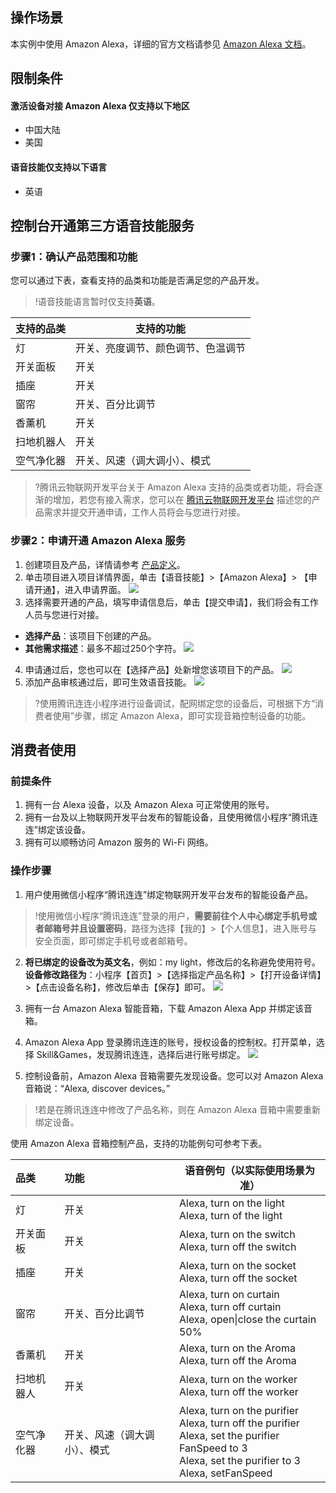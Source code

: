 

## 操作场景 

本实例中使用 Amazon Alexa，详细的官方文档请参见 [Amazon Alexa 文档](https://developer.amazon.com/en-US/docs/alexa/smarthome/understand-the-smart-home-skill-api.html)。

## 限制条件  ![]()

#### 激活设备对接 Amazon Alexa 仅支持以下地区
 - 中国大陆  
 - 美国  
 
#### 语音技能仅支持以下语言
 - 英语
 
## 控制台开通第三方语音技能服务

### 步骤1：确认产品范围和功能

您可以通过下表，查看支持的品类和功能是否满足您的产品开发。  
>!语音技能语言暂时仅支持**英语**。

| 支持的品类 | 支持的功能       |
| ---------- | ---------------------------------- |
| 灯         | 开关、亮度调节、颜色调节、色温调节 |
| 开关面板   | 开关                               |
| 插座       | 开关                               |
| 窗帘       | 开关、百分比调节                   |
| 香薰机     | 开关                               |
| 扫地机器人 | 开关                               |
| 空气净化器 | 开关、风速（调大调小）、模式       |

>?腾讯云物联网开发平台关于 Amazon Alexa 支持的品类或者功能，将会逐渐的增加，若您有接入需求，您可以在 [腾讯云物联网开发平台](https://cloud.tencent.com/act/event/connect-service) 描述您的产品需求并提交开通申请，工作人员将会与您进行对接。

### 步骤2：申请开通 Amazon Alexa 服务
1. 创建项目及产品，详情请参考 [产品定义](https://cloud.tencent.com/document/product/1081/34739)。
2. 单击项目进入项目详情界面，单击【语音技能】>【Amazon Alexa】> 【申请开通】，进入申请界面。
![](https://main.qcloudimg.com/raw/f28dba12013afe3d3c09a74a1a6f24af.jpg)
3. 选择需要开通的产品，填写申请信息后，单击【提交申请】，我们将会有工作人员与您进行对接。
 - **选择产品**：该项目下创建的产品。
 - **其他需求描述**：最多不超过250个字符。
![](https://main.qcloudimg.com/raw/7e24d064dda314a144546fcdd5bef5e9.jpg)
4. 申请通过后，您也可以在【选择产品】处新增您该项目下的产品。
![](https://main.qcloudimg.com/raw/12685907fb4498ba82a3faf3a4d7dd36.jpg)
5. 添加产品审核通过后，即可生效语音技能。
![](https://main.qcloudimg.com/raw/44bd971e38b9612ee991a510eb533119.jpg)

>?使用腾讯连连小程序进行设备调试，配网绑定您的设备后，可根据下方“消费者使用”步骤，绑定 Amazon Alexa，即可实现音箱控制设备的功能。

## 消费者使用

### 前提条件

1. 拥有一台 Alexa 设备，以及 Amazon Alexa 可正常使用的账号。
2. 拥有一台及以上物联网开发平台发布的智能设备，且使用微信小程序“腾讯连连”绑定该设备。
3. 拥有可以顺畅访问 Amazon 服务的 Wi-Fi 网络。

### 操作步骤

1. 用户使用微信小程序“腾讯连连”绑定物联网开发平台发布的智能设备产品。  
>!使用微信小程序“腾讯连连”登录的用户，**需要前往个人中心绑定手机号或者邮箱号并且设置密码**，路径为选择【我的】>【个人信息】，进入账号与安全页面，即可绑定手机号或者邮箱号。

2. **将已绑定的设备改为英文名**，例如：my light，修改后的名称避免使用符号。**设备修改路径为**：小程序【首页】>【选择指定产品名称】>【打开设备详情】>【点击设备名称】，修改后单击【保存】即可。
![](https://main.qcloudimg.com/raw/eb124d32c90837a38a4a78f836a1be7a.png)

3. 拥有一台 Amazon Alexa 智能音箱，下载 Amazon Alexa App 并绑定该音箱。
4. Amazon Alexa App 登录腾讯连连的账号，授权设备的控制权。打开菜单，选择 Skill&Games，发现腾讯连连，选择后进行账号绑定。
![](https://main.qcloudimg.com/raw/bd8cc505e1454b438a656faba2c23f9b.png)
5. 控制设备前，Amazon Alexa 音箱需要先发现设备。您可以对 Amazon Alexa 音箱说：“Alexa, discover devices。”
>!若是在腾讯连连中修改了产品名称，则在 Amazon Alexa 音箱中需要重新绑定设备。

使用 Amazon Alexa 音箱控制产品，支持的功能例句可参考下表。

| 品类       | 功能                         | 语音例句（以实际使用场景为准）                               |
| :--------- | :--------------------------- | ------------------------------------------------------------ |
| 灯         | 开关                         | Alexa, turn on the light<br />Alexa, turn of the light       |
| 开关面板   | 开关                         | Alexa, turn on the switch<br />Alexa, turn off the switch    |
| 插座       | 开关                         | Alexa, turn on the socket<br />Alexa, turn off the socket    |
| 窗帘       | 开关、百分比调节             | Alexa, turn on  curtain<br />Alexa, turn off  curtain<br />Alexa, open\|close the curtain 50% |
| 香薰机     | 开关                         | Alexa, turn on the Aroma<br />Alexa, turn off the Aroma      |
| 扫地机器人 | 开关                         | Alexa, turn on the worker<br />Alexa, turn off the worker    |
| 空气净化器 | 开关、风速（调大调小）、模式 | Alexa, turn on the purifier<br />Alexa, turn off the purifier<br />Alexa, set the purifier FanSpeed to 3<br />Alexa, set the purifier  to 3<br />Alexa, setFanSpeed |



